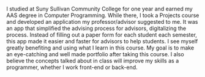 
  
  I studied at Suny Sullivan Community College for one year and earned my AAS degree in Computer Programming. While there, I took a Projects course and developed an application my professor/advisor suggested to me. 
It was an app that simplified the advising process for advisors, digitalizing the process. Instead of filling out a paper form for each student each semester, this app made it easier and faster for advisors to help students. 
  I see myself greatly benefiting and using what I learn in this course. My goal is to make an eye-catching and well made portfolio after taking this course. 
I also believe the concepts talked about in class will improve my skills as a programmer, whether I work front-end or back-end.
